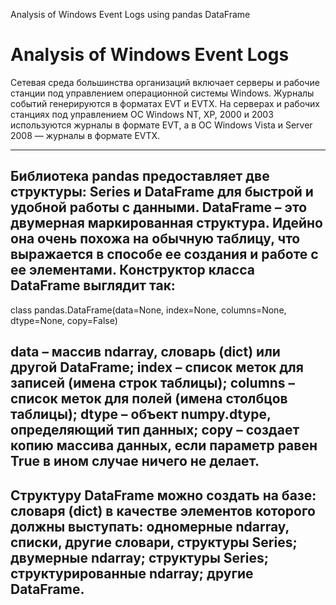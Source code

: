 Analysis of Windows Event Logs using pandas DataFrame

# Analysis of Windows Event Logs
Сетевая среда большинства организаций включает серверы и рабочие станции под управлением операционной системы Windows. Журналы событий генерируются в форматах EVT и EVTX. На серверах и рабочих станциях под управлением ОС Windows NT, XP, 2000 и 2003 используются журналы в формате EVT, а в ОС Windows Vista и Server 2008 — журналы в формате EVTX. 

---

## Библиотека pandas предоставляет две структуры: Series и DataFrame для быстрой и удобной работы с данными. DataFrame – это двумерная маркированная структура. Идейно она очень похожа на обычную таблицу, что выражается в способе ее создания и работе с ее элементами. Конструктор класса DataFrame выглядит так:
class pandas.DataFrame(data=None, index=None, columns=None, dtype=None, copy=False)

## data – массив ndarray, словарь (dict) или другой DataFrame; index – список меток для записей (имена строк таблицы); columns – список меток для полей (имена столбцов таблицы); dtype – объект numpy.dtype, определяющий тип данных; copy – создает копию массива данных, если параметр равен True в ином случае ничего не делает.

## Структуру DataFrame можно создать на базе: словаря (dict) в качестве элементов которого должны выступать: одномерные ndarray, списки, другие словари, структуры Series; двумерные ndarray; структуры Series; структурированные ndarray; другие DataFrame.
